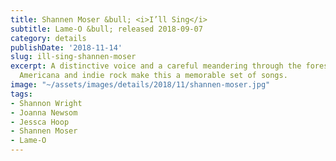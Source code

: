 ```yaml
---
title: Shannen Moser &bull; <i>I’ll Sing</i>
subtitle: Lame-O &bull; released 2018-09-07
category: details
publishDate: '2018-11-14'
slug: ill-sing-shannen-moser
excerpt: A distinctive voice and a careful meandering through the forests between
  Americana and indie rock make this a memorable set of songs.
image: "~/assets/images/details/2018/11/shannen-moser.jpg"
tags:
- Shannon Wright
- Joanna Newsom
- Jessca Hoop
- Shannen Moser
- Lame-O
---
```


